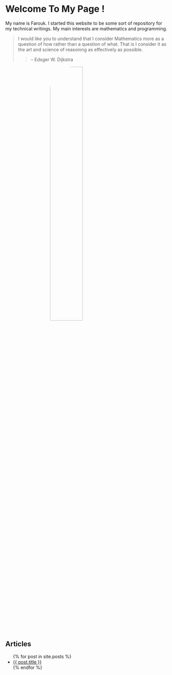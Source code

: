 # Welcome To My Page !

My name is Farouk. I started this website to be some sort of repository for my technical writings. My main interests are mathematics and programming.

> I would like you to understand that I consider Mathematics more as a question of how rather than a question of what. That is I consider it as the art and science of reasoning as effectively as possible.
>> – Edsger W. Dijkstra

<img src="/Cat-s-Map/photos/0.jpg" style="display: block; margin-left: auto; margin-right: auto; width: 45%; border-radius: 70px;" />

## Articles

<ul>
  {% for post in site.posts %}
    <li>
      <a href="/Cat-s-Map/{{ post.url }}">{{ post.title }}</a>
    </li>
  {% endfor %}
</ul>
